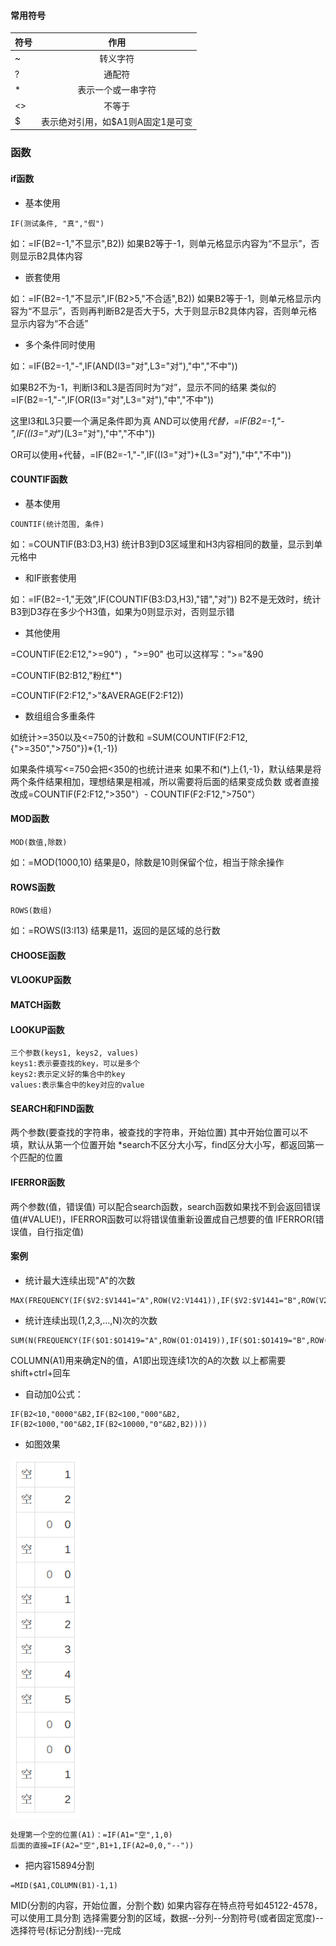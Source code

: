 #### 常用符号
符号|作用|
:-|:-:|
~|转义字符|
?|通配符|
*|表示一个或一串字符|
<>|不等于|
$|表示绝对引用，如$A1则A固定1是可变|

### 函数
#### if函数
* 基本使用
```
IF(测试条件, "真","假")
```
如：=IF(B2=-1,"不显示",B2))
        如果B2等于-1，则单元格显示内容为“不显示”，否则显示B2具体内容

* 嵌套使用

如：=IF(B2=-1,"不显示",IF(B2>5,"不合适",B2))
如果B2等于-1，则单元格显示内容为“不显示”，否则再判断B2是否大于5，大于则显示B2具体内容，否则单元格显示内容为“不合适”

* 多个条件同时使用

如：=IF(B2=-1,"-",IF(AND(I3="对",L3="对"),"中","不中"))

如果B2不为-1，判断I3和L3是否同时为“对”，显示不同的结果
类似的=IF(B2=-1,"-",IF(OR(I3="对",L3="对"),"中","不中"))

这里I3和L3只要一个满足条件即为真
AND可以使用*代替，=IF(B2=-1,"-",IF((I3="对")*(L3="对"),"中","不中"))

OR可以使用+代替，=IF(B2=-1,"-",IF((I3="对")+(L3="对"),"中","不中"))

#### COUNTIF函数
* 基本使用
```
COUNTIF(统计范围, 条件)
```
如：=COUNTIF(B3:D3,H3)
统计B3到D3区域里和H3内容相同的数量，显示到单元格中

* 和IF嵌套使用

如：=IF(B2=-1,"无效",IF(COUNTIF(B3:D3,H3),"错","对"))
B2不是无效时，统计B3到D3存在多少个H3值，如果为0则显示对，否则显示错

* 其他使用

=COUNTIF(E2:E12,">=90") ，">=90" 也可以这样写：">="&90

=COUNTIF(B2:B12,"粉红*")

=COUNTIF(F2:F12,">"&AVERAGE(F2:F12))

* 数组组合多重条件

如统计>=350以及<=750的计数和
=SUM(COUNTIF(F2:F12,{">=350",">750"})*{1,-1})

如果条件填写<=750会把<350的也统计进来
如果不和(*)上{1,-1}，默认结果是将两个条件结果相加，理想结果是相减，所以需要将后面的结果变成负数
或者直接改成=COUNTIF(F2:F12,">350"）- COUNTIF(F2:F12,">750"）

#### MOD函数
```
MOD(数值,除数)
```
如：=MOD(1000,10)
       结果是0，除数是10则保留个位，相当于除余操作
#### ROWS函数
```
ROWS(数组)
```
如：=ROWS(I3:I13)
结果是11，返回的是区域的总行数
#### CHOOSE函数
#### VLOOKUP函数
#### MATCH函数
#### LOOKUP函数
```
三个参数(keys1, keys2, values)
keys1:表示要查找的key，可以是多个
keys2:表示定义好的集合中的key
values:表示集合中的key对应的value
```
#### SEARCH和FIND函数
两个参数(要查找的字符串，被查找的字符串，开始位置)
其中开始位置可以不填，默认从第一个位置开始
*search不区分大小写，find区分大小写，都返回第一个匹配的位置

#### IFERROR函数
两个参数(值，错误值)
可以配合search函数，search函数如果找不到会返回错误值(#VALUE!)，IFERROR函数可以将错误值重新设置成自己想要的值
IFERROR(错误值，自行指定值)

#### 案例
* 统计最大连续出现"A"的次数
```
MAX(FREQUENCY(IF($V2:$V1441="A",ROW(V2:V1441)),IF($V2:$V1441="B",ROW(V2:V1441))))
```
* 统计连续出现(1,2,3,...,N)次的次数
```
SUM(N(FREQUENCY(IF($O1:$O1419="A",ROW(O1:O1419)),IF($O1:$O1419="B",ROW(O1:O1419)))=COLUMN(A1)))
```
COLUMN(A1)用来确定N的值，A1即出现连续1次的A的次数
以上都需要shift+ctrl+回车

* 自动加0公式：
```
IF(B2<10,"0000"&B2,IF(B2<100,"000"&B2,
IF(B2<1000,"00"&B2,IF(B2<10000,"0"&B2,B2))))
```
* 如图效果

![excel_expl](img/excel_expl.png)
```
处理第一个空的位置(A1)：=IF(A1="空",1,0)
后面的直接=IF(A2="空",B1+1,IF(A2=0,0,"--"))
```
* 把内容15894分割
```
=MID($A1,COLUMN(B1)-1,1)
```
MID(分割的内容，开始位置，分割个数)
如果内容存在特点符号如45122-4578，可以使用工具分割
选择需要分割的区域，数据--分列--分割符号(或者固定宽度)--选择符号(标记分割线)--完成